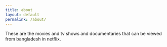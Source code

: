 ```yaml
---
title: about
layout: default
permalink: /about/
---
```

These are the movies and tv shows and documentaries that can be viewed from bangladesh in netflix.
